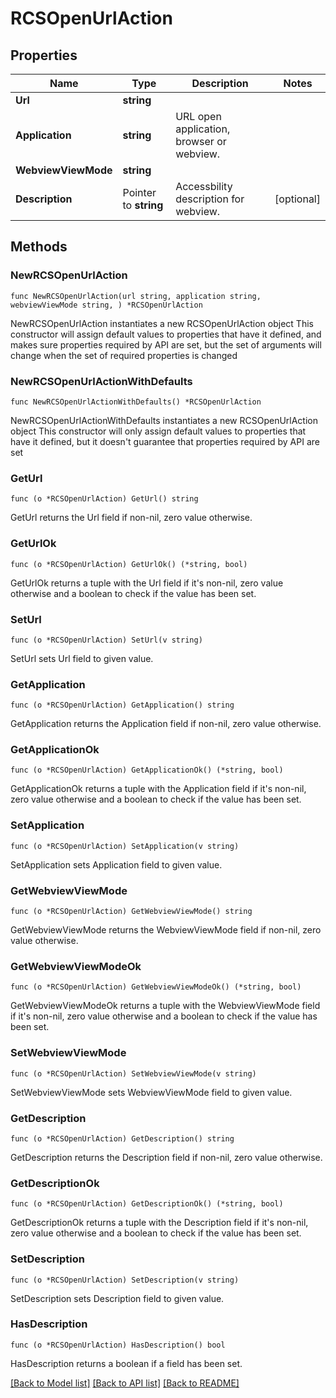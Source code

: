 # RCSOpenUrlAction

## Properties

Name | Type | Description | Notes
------------ | ------------- | ------------- | -------------
**Url** | **string** |  | 
**Application** | **string** | URL open application, browser or webview. | 
**WebviewViewMode** | **string** |  | 
**Description** | Pointer to **string** | Accessbility description for webview. | [optional] 

## Methods

### NewRCSOpenUrlAction

`func NewRCSOpenUrlAction(url string, application string, webviewViewMode string, ) *RCSOpenUrlAction`

NewRCSOpenUrlAction instantiates a new RCSOpenUrlAction object
This constructor will assign default values to properties that have it defined,
and makes sure properties required by API are set, but the set of arguments
will change when the set of required properties is changed

### NewRCSOpenUrlActionWithDefaults

`func NewRCSOpenUrlActionWithDefaults() *RCSOpenUrlAction`

NewRCSOpenUrlActionWithDefaults instantiates a new RCSOpenUrlAction object
This constructor will only assign default values to properties that have it defined,
but it doesn't guarantee that properties required by API are set

### GetUrl

`func (o *RCSOpenUrlAction) GetUrl() string`

GetUrl returns the Url field if non-nil, zero value otherwise.

### GetUrlOk

`func (o *RCSOpenUrlAction) GetUrlOk() (*string, bool)`

GetUrlOk returns a tuple with the Url field if it's non-nil, zero value otherwise
and a boolean to check if the value has been set.

### SetUrl

`func (o *RCSOpenUrlAction) SetUrl(v string)`

SetUrl sets Url field to given value.


### GetApplication

`func (o *RCSOpenUrlAction) GetApplication() string`

GetApplication returns the Application field if non-nil, zero value otherwise.

### GetApplicationOk

`func (o *RCSOpenUrlAction) GetApplicationOk() (*string, bool)`

GetApplicationOk returns a tuple with the Application field if it's non-nil, zero value otherwise
and a boolean to check if the value has been set.

### SetApplication

`func (o *RCSOpenUrlAction) SetApplication(v string)`

SetApplication sets Application field to given value.


### GetWebviewViewMode

`func (o *RCSOpenUrlAction) GetWebviewViewMode() string`

GetWebviewViewMode returns the WebviewViewMode field if non-nil, zero value otherwise.

### GetWebviewViewModeOk

`func (o *RCSOpenUrlAction) GetWebviewViewModeOk() (*string, bool)`

GetWebviewViewModeOk returns a tuple with the WebviewViewMode field if it's non-nil, zero value otherwise
and a boolean to check if the value has been set.

### SetWebviewViewMode

`func (o *RCSOpenUrlAction) SetWebviewViewMode(v string)`

SetWebviewViewMode sets WebviewViewMode field to given value.


### GetDescription

`func (o *RCSOpenUrlAction) GetDescription() string`

GetDescription returns the Description field if non-nil, zero value otherwise.

### GetDescriptionOk

`func (o *RCSOpenUrlAction) GetDescriptionOk() (*string, bool)`

GetDescriptionOk returns a tuple with the Description field if it's non-nil, zero value otherwise
and a boolean to check if the value has been set.

### SetDescription

`func (o *RCSOpenUrlAction) SetDescription(v string)`

SetDescription sets Description field to given value.

### HasDescription

`func (o *RCSOpenUrlAction) HasDescription() bool`

HasDescription returns a boolean if a field has been set.


[[Back to Model list]](../README.md#documentation-for-models) [[Back to API list]](../README.md#documentation-for-api-endpoints) [[Back to README]](../README.md)


